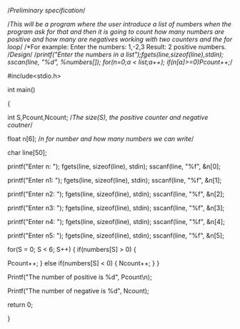/*Preliminary specification*/

/*This will be a program where the user introduce a list of numbers when 
the program ask for that and then it is going to count how many numbers 
are positive and how many are negatives working with two counters and 
the for loop*/
/*For example: Enter the numbers: 1,-2,3 Result: 2 positive numbers. 
/*Design*/
/*printf("Enter the numbers in a list");fgets(line,sizeof(line),stdin);
sscan(line, "%d", %numbers[]); for(n=0;a < list;a++); if(n[a]>=0)Pcount++;*/

#include<stdio.h>

int main()

{

int S,Pcount,Ncount; /*The size(S), the positive counter and negative coutner*/

float n[6]; /*n for number and how many numbers we can write*/

char line[50];

printf("Enter n: ");
fgets(line, sizeof(line), stdin);
sscanf(line, "%f", &n[0];

printf("Enter n1: ");
fgets(line, sizeof(line), stdin);
sscanf(line, "%f", &n[1];

printf("Enter n2: ");
fgets(line, sizeof(line), stdin);
sscanf(line, "%f", &n[2];

printf("Enter n3: ");
fgets(line, sizeof(line), stdin);
sscanf(line, "%f", &n[3];

printf("Enter n4: ");
fgets(line, sizeof(line), stdin);
sscanf(line, "%f", &n[4];

printf("Enter n5: ");
fgets(line, sizeof(line), stdin);
sscanf(line, "%f", &n[5];

for(S = 0; S < 6; S++) 
{
   if(numbers[S] > 0)
{

   Pcount++;
}
   else if(numbers[S] < 0)
{
   Ncount++;
}
}

Printf("The number of positive is %d", Pcount\n);

Printf("The number of negative is %d", Ncount);

return 0;

}


